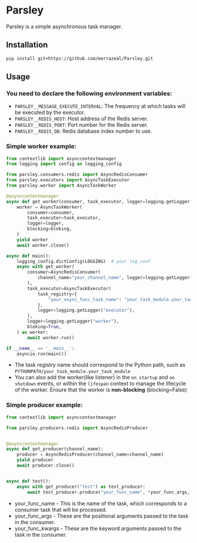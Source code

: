 # Parsley

Parsley is a simple asynchronous task manager.

## Installation

```bash
pip install git+https://github.com/merrazeal/Parsley.git
```

## Usage
### You need to declare the following environment variables:
- `PARSLEY__MESSAGE_EXECUTE_INTERVAL`: The frequency at which tasks will be executed by the executor.
- `PARSLEY__REDIS_HOST`: Host address of the Redis server.
- `PARSLEY__REDIS_PORT`: Port number for the Redis server.
- `PARSLEY__REDIS_DB`: Redis database index number to use.

### Simple worker example:
```python
from contextlib import asynccontextmanager
from logging import config as logging_config

from parsley.consumers.redis import AsyncRedisConsumer
from parsley.executors import AsyncTaskExecutor
from parsley.worker import AsyncTaskWorker

@asynccontextmanager
async def get_worker(consumer, task_executor, logger=logging.getLogger(""), bloking=False):
    worker = AsyncTaskWorker(
        consumer=consumer,
        task_executor=task_executor,
        logger=logger,
        blocking=bloking,
    )
    yield worker
    await worker.close()

async def main():
    logging_config.dictConfig(LOGGING)  # your log_conf
    async with get_worker(
        consumer=AsyncRedisConsumer(
            channel_name="your_channel_name", logger=logging.getLogger("consumer")
        ),
        task_executor=AsyncTaskExecutor(
            task_registry={
                "your_async_func_task_name": "your_task_module.your_task_module",
            },
            logger=logging.getLogger("executor"),
        ),
        logger=logging.getLogger("worker"),
        bloking=True,
    ) as worker:
        await worker.run()

if __name__ == '__main__':
    asyncio.run(main())
```
- The task registry name should correspond to the Python path, such as `PYTHONPATH/your_task_module.your_task_module`
- You can also add the worker(like listener) in the `on startup` and `on shutdown` events, or within the `lifespan` context to manage the lifecycle of the worker. Ensure that the worker is **non-blocking** (blocking=False)


### Simple producer example:

```python
from contextlib import asynccontextmanager

from parsley.producers.redis import AsyncRedisProducer


@asynccontextmanager
async def get_producer(channel_name):
    producer = AsyncRedisProducer(channel_name=channel_name)
    yield producer
    await producer.close()


async def test():
    async with get_producer("test") as test_producer:
        await test_producer.produce("your_func_name", *your_func_args, **your_func_kwargs)

```

- your_func_name - This is the name of the task, which corresponds to a consumer task that will be processed.
- your_func_args - These are the positional arguments passed to the task in the consumer.
- your_func_kwargs - These are the keyword arguments passed to the task in the consumer.


